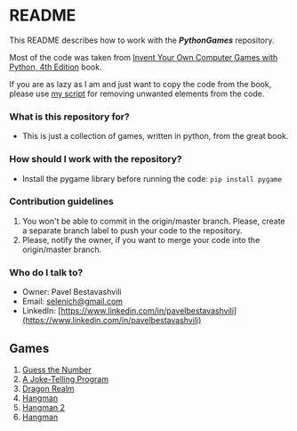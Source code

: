 # README #

This README describes how to work with the ***PythonGames*** repository.  

Most of the code was taken from [Invent Your Own Computer Games with Python, 4th Edition](https://inventwithpython.com/invent4thed/) book.

If you are as lazy as I am and just want to copy the code from the book, please use [my script](https://github.com/Selenidze/PythonGames/blob/main/remove_unwanted/remove_unwanted.py) for removing unwanted elements from the code.

### What is this repository for? ###

- This is just a collection of games, written in python, from the great book.

### How should I work with the repository? ###

- Install the pygame library before running the code: `pip install pygame`
	
### Contribution guidelines ###

1. You won't be able to commit in the origin/master branch. Please, create a separate branch label to push your code to the repository.
2. Please, notify the owner, if you want to merge your code into the origin/master branch. 

### Who do I talk to? ###

* Owner: Pavel Bestavashvili 
* Email: selenich@gmail.com
* LinkedIn: [https://www.linkedin.com/in/pavelbestavashvili](https://www.linkedin.com/in/pavelbestavashvili)

## Games ##
1. [Guess the Number](https://github.com/Selenidze/PythonGames/blob/main/guess/guess.py)
2. [A Joke-Telling Program](https://github.com/Selenidze/PythonGames/blob/main/jokes/jokes.py)
3. [Dragon Realm](https://github.com/Selenidze/PythonGames/blob/main/dragon/dragon.py)
4. [Hangman](https://github.com/Selenidze/PythonGames/blob/main/hangman/hangman.py)
4. [Hangman 2](https://github.com/Selenidze/PythonGames/blob/main/hangman/hangman2.py)
5. [Hangman](https://github.com/Selenidze/PythonGames/blob/main/tictactoe/tictactoe.py)
